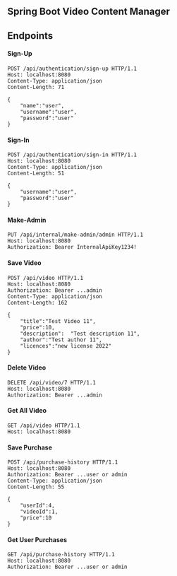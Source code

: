 ## Spring Boot Video Content Manager

## Endpoints

#### Sign-Up


```
POST /api/authentication/sign-up HTTP/1.1
Host: localhost:8080
Content-Type: application/json
Content-Length: 71

{
    "name":"user",
    "username":"user",
    "password":"user"
}
```

#### Sign-In

```
POST /api/authentication/sign-in HTTP/1.1
Host: localhost:8080
Content-Type: application/json
Content-Length: 51

{
    "username":"user",
    "password":"user"
}
```


#### Make-Admin
```
PUT /api/internal/make-admin/admin HTTP/1.1
Host: localhost:8080
Authorization: Bearer InternalApiKey1234!
```

#### Save Video
```
POST /api/video HTTP/1.1
Host: localhost:8080
Authorization: Bearer ...admin
Content-Type: application/json
Content-Length: 162

{
    "title":"Test Video 11",
    "price":10,
    "description":  "Test description 11",
    "author":"Test author 11",
    "licences":"new license 2022"
}
```

#### Delete Video
```
DELETE /api/video/7 HTTP/1.1
Host: localhost:8080
Authorization: Bearer ...admin
```

#### Get All Video
```
GET /api/video HTTP/1.1
Host: localhost:8080
```


#### Save Purchase
```
POST /api/purchase-history HTTP/1.1
Host: localhost:8080
Authorization: Bearer ...user or admin
Content-Type: application/json
Content-Length: 55

{
    "userId":4,
    "videoId":1,
    "price":10
}
```

#### Get User Purchases
```
GET /api/purchase-history HTTP/1.1
Host: localhost:8080
Authorization: Bearer ...user or admin
```
